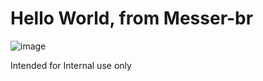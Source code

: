 # Hello World, from Messer-br

![image](https://user-images.githubusercontent.com/95551887/175965254-0d979110-470d-48d3-8c10-3e5893a686fd.png)

Intended for Internal use only

